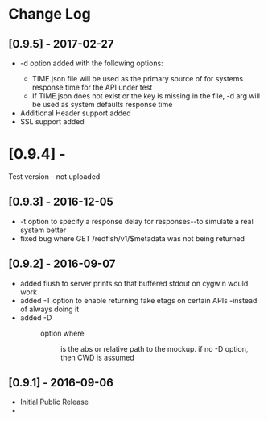 
# Change Log

## [0.9.5] - 2017-02-27

* -d <systemdefaultTime> option added with the following options:
  * TIME.json file will be used as the primary source of for systems response time for the API under test
  * If TIME.json does not exist or the key is missing in the file, -d arg will be used as system defaults response time 
* Additional Header support added
* SSL support added 




# [0.9.4] -

Test version - not uploaded



## [0.9.3] - 2016-12-05

- -t <responseTime> option to specify a response delay for responses--to simulate a real system better
- fixed bug where GET /redfish/v1/$metadata was not being returned

## [0.9.2] - 2016-09-07
- added flush to server prints so that buffered stdout on cygwin would work
- added -T option to enable returning fake etags on certain APIs -instead of always doing it
- added -D <dir>  option  where <dir> is the abs or relative path to the mockup.  if no -D option, then CWD is assumed

## [0.9.1] - 2016-09-06
- Initial Public Release
- ​
